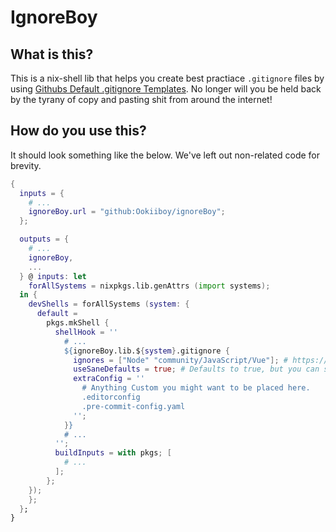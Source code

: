# IgnoreBoy
## What is this?
This is a nix-shell lib that helps you create best practiace `.gitignore` files by using [Githubs Default .gitignore Templates](https://github.com/github/gitignore). No longer will you be held back by the tyrany of copy and pasting shit from around the internet!

## How do you use this?
It should look something like the below. We've left out non-related code for brevity.

```nix
{
  inputs = {
    # ...
    ignoreBoy.url = "github:Ookiiboy/ignoreBoy";
  };

  outputs = {
    # ...
    ignoreBoy,
    ...
  } @ inputs: let
    forAllSystems = nixpkgs.lib.genAttrs (import systems);
  in {
    devShells = forAllSystems (system: {
      default = 
        pkgs.mkShell {
          shellHook = ''
            # ...
            ${ignoreBoy.lib.${system}.gitignore {
              ignores = ["Node" "community/JavaScript/Vue"]; # https://github.com/github/gitignore - use this repo, and add the filename and/ or path/filename to the array 
              useSaneDefaults = true; # Defaults to true, but you can set to false if you don't want OS related ignores
              extraConfig = ''
                # Anything Custom you might want to be placed here.
                .editorconfig
                .pre-commit-config.yaml
              '';
            }}
            # ...
          '';
          buildInputs = with pkgs; [
            # ...
          ];
        };
    });
    };
  };
}

```

